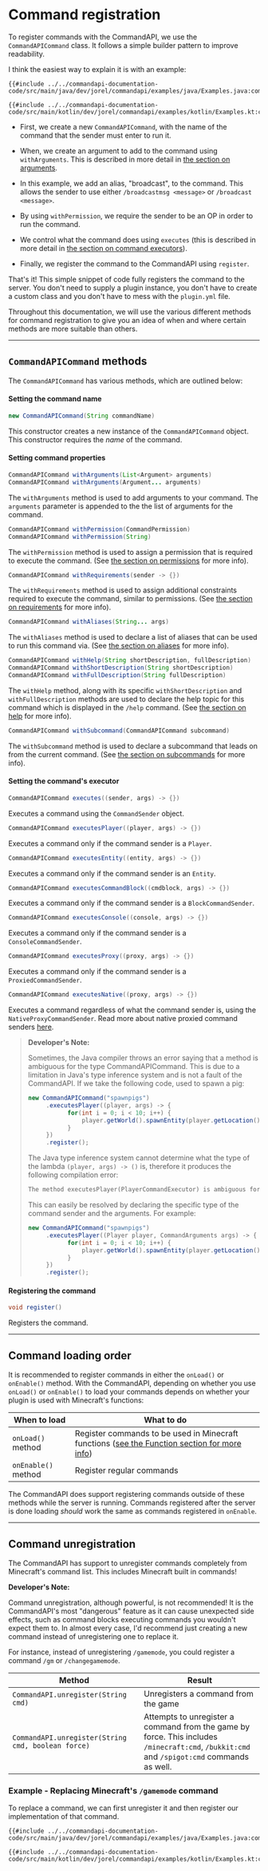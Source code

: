 # Command registration

To register commands with the CommandAPI, we use the `CommandAPICommand` class. It follows a simple builder pattern to improve readability.

I think the easiest way to explain it is with an example:

<div class="multi-pre">

```java,Java
{{#include ../../commandapi-documentation-code/src/main/java/dev/jorel/commandapi/examples/java/Examples.java:commandRegistration1}}
```

```kotlin,Kotlin
{{#include ../../commandapi-documentation-code/src/main/kotlin/dev/jorel/commandapi/examples/kotlin/Examples.kt:commandRegistration1}}
```

</div>

- First, we create a new `CommandAPICommand`, with the name of the command that the sender must enter to run it.

- When, we create an argument to add to the command using `withArguments`. This is described in more detail in [the section on arguments](./arguments.html).

- In this example, we add an alias, "broadcast", to the command. This allows the sender to use either `/broadcastmsg <message>` or `/broadcast <message>`.

- By using `withPermission`, we require the sender to be an OP in order to run the command.

- We control what the command does using `executes` (this is described in more detail in [the section on command executors](./commandexecutors.html)).

- Finally, we register the command to the CommandAPI using `register`.

That's it! This simple snippet of code fully registers the command to the server. You don't need to supply a plugin instance, you don't have to create a custom class and you don't have to mess with the `plugin.yml` file.

Throughout this documentation, we will use the various different methods for command registration to give you an idea of when and where certain methods are more suitable than others.

-----

## `CommandAPICommand` methods

The `CommandAPICommand` has various methods, which are outlined below:

#### Setting the command name

```java
new CommandAPICommand(String commandName)
```

This constructor creates a new instance of the `CommandAPICommand` object. This constructor requires the _name_ of the command.

#### Setting command properties

```java
CommandAPICommand withArguments(List<Argument> arguments)
CommandAPICommand withArguments(Argument... arguments)
```

The `withArguments` method is used to add arguments to your command. The `arguments` parameter is appended to the the list of arguments for the command.

```java
CommandAPICommand withPermission(CommandPermission)
CommandAPICommand withPermission(String)
```

The `withPermission` method is used to assign a permission that is required to execute the command. (See [the section on permissions](permissions.html) for more info).

```java
CommandAPICommand withRequirements(sender -> {})
```

The `withRequirements` method is used to assign additional constraints required to execute the command, similar to permissions. (See [the section on requirements](./requirements.md) for more info).

```java
CommandAPICommand withAliases(String... args)
```

The `withAliases` method is used to declare a list of aliases that can be used to run this command via. (See [the section on aliases](./aliases.md) for more info).

```java
CommandAPICommand withHelp(String shortDescription, fullDescription)
CommandAPICommand withShortDescription(String shortDescription)
CommandAPICommand withFullDescription(String fullDescription)
```

The `withHelp` method, along with its specific `withShortDescription` and `withFullDescription` methods are used to declare the help topic for this command which is displayed in the `/help` command. (See [the section on help](./help.md) for more info).

```java
CommandAPICommand withSubcommand(CommandAPICommand subcommand)
```

The `withSubcommand` method is used to declare a subcommand that leads on from the current command. (See [the section on subcommands](./subcommands.md) for more info).

#### Setting the command's executor

```java
CommandAPICommand executes((sender, args) -> {})
```

Executes a command using the `CommandSender` object.

```java
CommandAPICommand executesPlayer((player, args) -> {})
```

Executes a command only if the command sender is a `Player`.

```java
CommandAPICommand executesEntity((entity, args) -> {})
```

Executes a command only if the command sender is an `Entity`.

```java
CommandAPICommand executesCommandBlock((cmdblock, args) -> {})
```

Executes a command only if the command sender is a `BlockCommandSender`.

```java
CommandAPICommand executesConsole((console, args) -> {})
```

Executes a command only if the command sender is a `ConsoleCommandSender`.

```java
CommandAPICommand executesProxy((proxy, args) -> {})
```

Executes a command only if the command sender is a `ProxiedCommandSender`.

```java
CommandAPICommand executesNative((proxy, args) -> {})
```

Executes a command regardless of what the command sender is, using the `NativeProxyCommandSender`.  Read more about native proxied command senders [here](./native.md).

> **Developer's Note:**
>
> Sometimes, the Java compiler throws an error saying that a method is ambiguous for the type CommandAPICommand. This is due to a limitation in Java's type inference system and is not a fault of the CommandAPI. If we take the following code, used to spawn a pig:
>
> ```java
> new CommandAPICommand("spawnpigs")
>      .executesPlayer((player, args) -> {
>            for(int i = 0; i < 10; i++) {
>                player.getWorld().spawnEntity(player.getLocation(), (EntityType) args.get(0));
>            }
>      })
>      .register();
> ```
>
> The Java type inference system cannot determine what the type of the lambda `(player, args) -> ()` is, therefore it produces the following compilation error:
>
> ```txt
> The method executesPlayer(PlayerCommandExecutor) is ambiguous for the type CommandAPICommand
> ```
>
> This can easily be resolved by declaring the specific type of the command sender and the arguments. For example:
>
> ```java
> new CommandAPICommand("spawnpigs")
>      .executesPlayer((Player player, CommandArguments args) -> {
>            for(int i = 0; i < 10; i++) {
>                player.getWorld().spawnEntity(player.getLocation(), (EntityType) args.get(0));
>            }
>      })
>      .register();
> ```

#### Registering the command

```java
void register()
```

Registers the command.

-----

## Command loading order

It is recommended to register commands in either the `onLoad()` or `onEnable()` method. With the CommandAPI, depending on whether you use `onLoad()` or `onEnable()` to load your commands depends on whether your plugin is used with Minecraft's functions:

| When to load        | What to do                                                                                                     |
| ------------------- | -------------------------------------------------------------------------------------------------------------- |
| `onLoad()` method   | Register commands to be used in Minecraft functions ([see the Function section for more info](functions.html)) |
| `onEnable()` method | Register regular commands                                                                                      |

The CommandAPI does support registering commands outside of these methods while the server is running. Commands registered after the server is done loading *should* work the same as commands registered in `onEnable`.

-----

## Command unregistration

The CommandAPI has support to unregister commands completely from Minecraft's command list. This includes Minecraft built in commands!

<div class="warning">

**Developer's Note:**

Command unregistration, although powerful, is not recommended! It is the CommandAPI's most "dangerous" feature as it can cause unexpected side effects, such as command blocks executing commands you wouldn't expect them to. In almost every case, I'd recommend just creating a new command instead of unregistering one to replace it.

For instance, instead of unregistering `/gamemode`, you could register a command `/gm` or `/changegamemode`.

</div>

| Method                                             | Result                                                       |
| -------------------------------------------------- | ------------------------------------------------------------ |
| `CommandAPI.unregister(String cmd)`                | Unregisters a command from the game                          |
| `CommandAPI.unregister(String cmd, boolean force)` | Attempts to unregister a command from the game by force. This includes `/minecraft:cmd`, `/bukkit:cmd` and `/spigot:cmd` commands as well. |

<div class="example">

### Example - Replacing Minecraft's `/gamemode` command

To replace a command, we can first unregister it and then register our implementation of that command.

<div class="multi-pre">

```java,Java
{{#include ../../commandapi-documentation-code/src/main/java/dev/jorel/commandapi/examples/java/Examples.java:commandRegistration2}}
```

```kotlin,Kotlin
{{#include ../../commandapi-documentation-code/src/main/kotlin/dev/jorel/commandapi/examples/kotlin/Examples.kt:commandRegistration2}}
```

</div>

</div>
